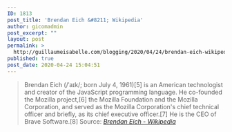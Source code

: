 ```yaml
---
ID: 1813
post_title: 'Brendan Eich &#8211; Wikipedia'
author: gicomadmin
post_excerpt: ""
layout: post
permalink: >
  http://guillaumeisabelle.com/blogging/2020/04/24/brendan-eich-wikipedia/
published: true
post_date: 2020-04-24 15:04:51
---
```

> Brendan Eich (/ˈaɪk/; born July 4, 1961)[5] is an American technologist and creator of the JavaScript programming language. He co-founded the Mozilla project,[6] the Mozilla Foundation and the Mozilla Corporation, and served as the Mozilla Corporation's chief technical officer and briefly, as its chief executive officer.[7] He is the CEO of Brave Software.[8] Source: *[Brendan Eich - Wikipedia][1]*

 [1]: https://en.wikipedia.org/wiki/Brendan_Eich